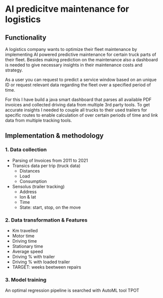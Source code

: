# AI predicitve maintenance for logistics
## Functionality
A logistics company wants to optimize their fleet maintenance by implementing AI powered predictive maintenance for certain truck parts of their fleet.
Besides making prediction on the maintenance also a dashboard is needed to give necessary insights in their maintenance costs and strategy.

As a user you can request to predict a service window based on an unique ID or request relevant data regarding the fleet over a specified period of time.

For this I have build a java smart dashboard that parses all available PDF invoices and collected driving data from multiple 3rd party tools.
To get accurate insights I needed to couple all trucks to their used trailers for specific routes to enable calculation of over certain periods of time and link data from multiple tracking tools.


## Implementation & methodology

### 1. Data collection
- Parsing of Invoices from 2011 to 2021
- Transics data per trip (truck data)
  - Distances
  - Load
  - Consumption
- Sensolus (trailer tracking)
  - Address
  - lon & lat
  - Time
  - State: start, stop, on the move
 
### 2. Data transformation & Features
- Km travelled
- Motor time
- Driving time
- Stationary time
- Average speed
- Driving % with trailer
- Driving % with loaded trailer
- TARGET: weeks beetween repairs

### 3. Model training
An optimal regression pipeline is searched with AutoML tool TPOT
